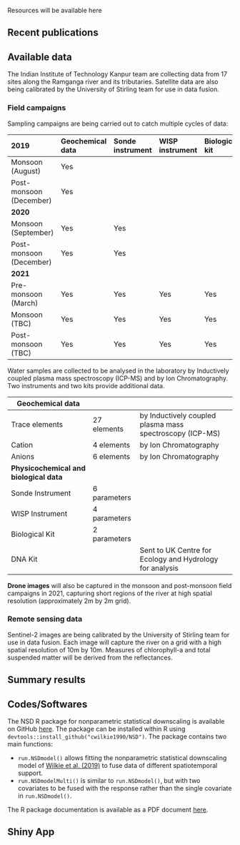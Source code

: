 Resources will be available here
## Recent publications

## Available data

The Indian Institute of Technology Kanpur team are collecting data from 17 sites along the Ramganga river and its tributaries. Satellite data are also being calibrated by the University of Stirling team for use in data fusion.

### Field campaigns

Sampling campaigns are being carried out to catch multiple cycles of data:

| 2019 |  Geochemical data | Sonde instrument | WISP instrument | Biological kit | DNA kit | Drone |
| :--- | :--- | :--- | :--- | :--- | :--- | :--- |
|       Monsoon (August) | Yes
|       Post-monsoon (December) | Yes
| **2020** |  
|       Monsoon (September) | Yes | Yes 
|       Post-monsoon (December) | Yes | Yes 
| **2021** | 
|       Pre-monsoon (March) | Yes | Yes | Yes | Yes | Yes 
|       Monsoon (TBC) | Yes | Yes | Yes | Yes | Yes | Yes 
|       Post-monsoon (TBC) | Yes | Yes | Yes | Yes | Yes | Yes 

Water samples are collected to be analysed in the laboratory by Inductively coupled plasma mass spectroscopy (ICP-MS) and by Ion Chromatography. Two instruments and two kits provide additional data.

| Geochemical data | | |
| --- | --- | --- |
| Trace elements | 27 elements | by Inductively coupled plasma mass spectroscopy (ICP-MS) |
| Cation | 4 elements | by Ion Chromatography |
| Anions | 6 elements | by Ion Chromatography |
| **Physicochemical and biological data** | | |
| Sonde Instrument | 6 parameters | |
| WISP Instrument | 4 parameters | |
| Biological Kit | 2 parameters | |
| DNA Kit | | Sent to UK Centre for Ecology and Hydrology for analysis |

**Drone images** will also be captured in the monsoon and post-monsoon field campaigns in 2021, capturing short regions of the river at high spatial resolution (approximately 2m by 2m grid).

### Remote sensing data

Sentinel-2 images are being calibrated by the University of Stirling team for use in data fusion. Each image will capture the river on a grid with a high spatial resolution of 10m by 10m. Measures of chlorophyll-a and total suspended matter will be derived from the reflectances.

## Summary results

## Codes/Softwares

The NSD R package for nonparametric statistical downscaling is available on GitHub [here](https://github.com/cwilkie1990/NSD). The package can be installed within R using `devtools::install_github("cwilkie1990/NSD")`. The package contains two main functions:

* `run.NSDmodel()` allows fitting the nonparametric statistical downscaling model of [Wilkie et al. (2019)](https://doi.org/10.1002/env.2549) to fuse data of different spatiotemporal support.
* `run.NSDmodelMulti()` is similar to `run.NSDmodel()`, but with two covariates to be fused with the response rather than the single covariate in `run.NSDmodel()`.

The R package documentation is available as a PDF document [here](https://github.com/surajitstat/ramganga/files/6434545/NSD.pdf).

## Shiny App

